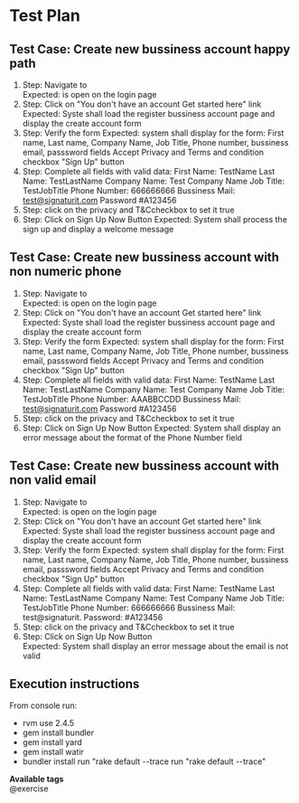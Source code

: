 # Test Plan
## Test Case: Create new bussiness account happy path

1. Step: Navigate to <site>  
   Expected: <Site> is open on the login page
2. Step: Click on "You don't have an account Get started here" link
   Expected: Syste shall load the register bussiness account page and display the create account form 
3. Step: Verify the form
	Expected:   system shall display for the form:
	            First name, Last name, Company Name, Job Title, Phone number, bussiness email, passsword fields
			   	Accept Privacy and Terms and condition checkbox
				"Sign Up" button
4. Step: Complete all fields with valid data:
   First Name: TestName
   Last Name: TestLastName
   Company Name: Test Company Name
   Job Title: TestJobTitle
   Phone Number: 666666666
   Bussiness Mail: test@signaturit.com
   Password #A123456
5. Step: click on the privacy and T&Ccheckbox to set it true
6. Step: Click on Sign Up Now Button 
   Expected:  System shall process the sign up and display a welcome message         


## Test Case: Create new bussiness account with non numeric phone
1. Step: Navigate to <site>  
   Expected: <Site> is open on the login page
2. Step: Click on "You don't have an account Get started here" link
   Expected: Syste shall load the register bussiness account page and display the create account form 
3. Step: Verify the form
	Expected:   system shall display for the form:
	            First name, Last name, Company Name, Job Title, Phone number, bussiness email, passsword fields
			   	Accept Privacy and Terms and condition checkbox
				"Sign Up" button
4. Step: Complete all fields with valid data:
   First Name: TestName
   Last Name: TestLastName
   Company Name: Test Company Name
   Job Title: TestJobTitle
   Phone Number: AAABBCCDD
   Bussiness Mail: test@signaturit.com
   Password #A123456
5. Step: click on the privacy and T&Ccheckbox to set it true
6. Step: Click on Sign Up Now Button 
   Expected: System shall display an error message about the format of the Phone Number field
   
## Test Case: Create new bussiness account with non valid email
1. Step: Navigate to <site>  
   Expected: <Site> is open on the login page
2. Step: Click on "You don't have an account Get started here" link
   Expected: Syste shall load the register bussiness account page and display the create account form 
3. Step: Verify the form
	Expected:   system shall display for the form:
	            First name, Last name, Company Name, Job Title, Phone number, bussiness email, passsword fields
			   	Accept Privacy and Terms and condition checkbox
				"Sign Up" button
4. Step: Complete all fields with valid data:
   First Name: TestName
   Last Name: TestLastName
   Company Name: Test Company Name
   Job Title: TestJobTitle
   Phone Number: 666666666
   Bussiness Mail: test@signaturit.
   Password: #A123456
5. Step: click on the privacy and T&Ccheckbox to set it true
6. Step: Click on Sign Up Now Button    
   Expected: System shall display an error message about the email is not valid

## Execution instructions

From console run:
- rvm use 2.4.5 
- gem install bundler 
- gem install yard 
- gem install watir 
- bundler install
run "rake default --trace
run  "rake default --trace"      

           
**Available tags**           
@exercise 
